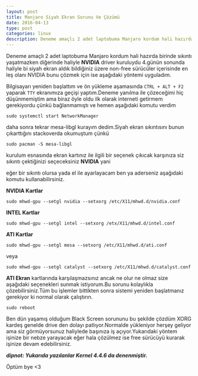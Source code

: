 ```yaml
---
layout: post
title: Manjaro Siyah Ekran Sorunu Ve Çözümü
date: 2016-04-13
type: post
categories: linux
description: Deneme amaçlı 2 adet laptobuma Manjaro kordum hali hazırda birinde sıkıntı yaşatmazken diğerinde
---
```


Deneme amaçlı 2 adet laptobuma Manjaro kordum hali hazırda birinde sıkıntı yaşatmazken diğerinde haliyle **NVIDIA** driver kuruluydu 4.günün sonunda haliyle bi siyah ekran aldık bildiğiniz üzere non-free sürücüler içerisinde en leş olanı NVIDIA bunu çözmek için ise aşağıdaki yöntemi uyguladım.

Bilgisayarı yeniden başlattım ve ön yükleme aşamasında `CTRL + ALT + F2` yaparak `TTY` ekranımıza geçişi yaptım.Deneme yanılma ile çözeceğimi hiç düşünmemiştim ama biraz öyle oldu ilk olarak interneti getirmem gerekiyordu çünkü bağlanmamıştı ve hemen aşağıdaki komutu verdim

```
sudo systemctl start NetworkManager
```

daha sonra tekrar mesa-libgl kurayım dedim.Siyah ekran sıkıntısını bunun çıkarttığını stackoverda okumuştum çünkü

```
sudo pacman -S mesa-libgl
```

kurulum esnasında ekran kartınız ile ilgili bir seçenek çıkıcak karşınıza siz sıkıntı çektiğinizi seçeceksiniz **NVIDIA** yani

eğer bir sıkıntı olursa yada el ile ayarlayacam ben ya aderseniz aşağıdaki komutu kullanabilirsiniz.

**NVIDIA Kartlar**

```
sudo mhwd-gpu --setgl nvidia --setxorg /etc/X11/mhwd.d/nvidia.conf
```


**INTEL Kartlar**

```
sudo mhwd-gpu --setgl intel --setxorg /etx/X11/mhwd.d/intel.conf
```

**ATI Kartlar**


```
sudo mhwd-gpu --setgl mesa --setxorg /etc/X11/mhwd.d/ati.conf
```
veya

```
sudo mhwd-gpu --setgl catalyst --setxorg /etc/X11/mhwd.d/catalyst.conf
```

**ATI Ekran** kartlarında karşılaşmazsınız ancak ne olur ne olmaz size aşağıdaki seçenekleri sunmak istiyorum.Bu sorunu kolaylıkla çözebilirsiniz.Tüm bu işlemler bittikten sonra sistemi yeniden başlatmanız gerekiyor ki normal olarak çalıştırın.

```
sudo reboot
```

Ben dün yaşamış olduğum Black Screen sorununu bu şekilde çözdüm XORG kardeş genelde drive den dolayı patlıyor.Normalde yükleniyor herşey geliyor ama siz görmüyorsunuz haliylede başınıza iş açıyor.Yukarıdaki yöntem işinize bir nebze yarayacak eğer hala çözülmez ise free sürücüyü kurarak işinize devam edebilirsiniz.

**_dipnot: Yukarıda yazılanlar Kernel 4.4.6 da denenmiştir._**

Öptüm bye <3
